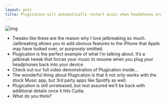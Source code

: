```yaml
---
layout: post
title: Plugication will automatically restart music when headphones are connected
---
```

![img](http://media.idownloadblog.com/wp-content/uploads/2012/03/Plugication-Screenshot.jpg)
* Tweaks like these are the reason why I love jailbreaking so much. Jailbreaking allows you to add obvious features to the iPhone that Apple may have looked over, or purposely omitted.
* Plugication is the perfect example of what I’m talking about. It’s a jailbreak tweak that forces your music to resume when you plug your headphones back into your device.
* Check out our full video demonstration of Plugication inside…
* The wonderful thing about Plugication is that it not only works with the stock Music app, but 3rd party apps like Spotify as well.
* Plugication is still unreleased, but rest assured we’ll be back with additional details once it hits Cydia.
* What do you think?

